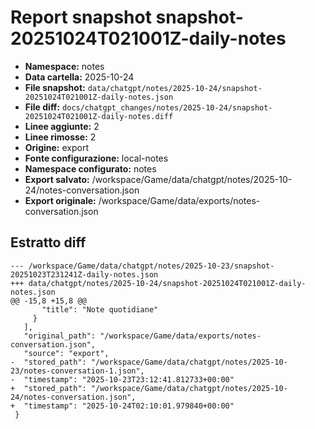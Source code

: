 # Report snapshot snapshot-20251024T021001Z-daily-notes

- **Namespace:** notes
- **Data cartella:** 2025-10-24
- **File snapshot:** `data/chatgpt/notes/2025-10-24/snapshot-20251024T021001Z-daily-notes.json`
- **File diff:** `docs/chatgpt_changes/notes/2025-10-24/snapshot-20251024T021001Z-daily-notes.diff`
- **Linee aggiunte:** 2
- **Linee rimosse:** 2
- **Origine:** export
- **Fonte configurazione:** local-notes
- **Namespace configurato:** notes
- **Export salvato:** /workspace/Game/data/chatgpt/notes/2025-10-24/notes-conversation.json
- **Export originale:** /workspace/Game/data/exports/notes-conversation.json

## Estratto diff
    --- /workspace/Game/data/chatgpt/notes/2025-10-23/snapshot-20251023T231241Z-daily-notes.json
    +++ data/chatgpt/notes/2025-10-24/snapshot-20251024T021001Z-daily-notes.json
    @@ -15,8 +15,8 @@
           "title": "Note quotidiane"
         }
       ],
       "original_path": "/workspace/Game/data/exports/notes-conversation.json",
       "source": "export",
    -  "stored_path": "/workspace/Game/data/chatgpt/notes/2025-10-23/notes-conversation-1.json",
    -  "timestamp": "2025-10-23T23:12:41.812733+00:00"
    +  "stored_path": "/workspace/Game/data/chatgpt/notes/2025-10-24/notes-conversation.json",
    +  "timestamp": "2025-10-24T02:10:01.979840+00:00"
     }
